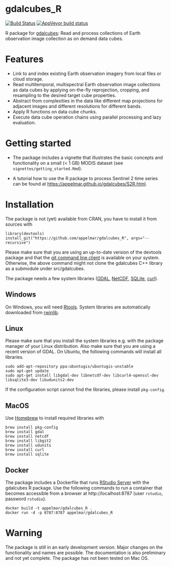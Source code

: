 # gdalcubes_R

[![Build Status](https://travis-ci.org/appelmar/gdalcubes_R.svg?branch=master)](https://travis-ci.org/appelmar/gdalcubes_R)
[![AppVeyor build status](https://ci.appveyor.com/api/projects/status/github/appelmar/gdalcubes_R?branch=master&svg=true)](https://ci.appveyor.com/project/appelmar/gdalcubes-r)

R package for [gdalcubes](https://github.com/appelmar/gdalcubes): Read and process collections of Earth observation image collection as on demand data cubes.

# Features

- Link to and index existing Earth observation imagery from local files or cloud storage. 
- Read multitemporal, multispectral Earth observation image collections as data cubes by applying on-the-fly reprojection, cropping, and resampling to the desired target cube properties.
- Abstract from complexities in the data like different map projections for adjacent images and different resolutions for different bands.
- Apply R functions on data cube chunks.
- Execute data cube operation chains using parallel processing and lazy evaluation.


# Getting started

- The package includes a vignette that illustrates the basic concepts and functionality on a 
small (< 1 GB) MODIS dataset (see `vignettes/getting_started.Rmd`).

- A tutorial how to use the R package to process Sentinel 2 time series can be found at https://appelmar.github.io/gdalcubes/S2R.html.


# Installation
The package is not (yet) available from CRAN, you have to install it from sources with 

```
library(devtools)
install_git("https://github.com/appelmar/gdalcubes_R", args="--recursive")
```

Please make sure that you are using an up-to-date version of the devtools package and that the [git command line client](https://git-scm.com/downloads) is available on your system. Otherwise, the above command might not clone the gdalcubes C++ library as a submodule under src/gdalcubes.

The package needs a few system libraries ([GDAL](https://www.gdal.org), [NetCDF](https://www.unidata.ucar.edu/software/netcdf), [SQLite](https://www.sqlite.org), [curl](https://curl.haxx.se/libcurl)). 


## Windows

On Windows, you will need [Rtools](https://cran.r-project.org/bin/windows/Rtools). System libraries are automatically downloaded from [rwinlib](https://github.com/rwinlib).


## Linux
Please make sure that you install the system libraries e.g. with the package manager of your Linux distribution. Also make sure that you are using a recent version of GDAL.
On Ubuntu, the following commands wlil install all libraries.

```
sudo add-apt-repository ppa:ubuntugis/ubuntugis-unstable
sudo apt-get update
sudo apt-get install libgdal-dev libnetcdf-dev libcurl4-openssl-dev libsqlite3-dev libudunits2-dev
```

If the configuration script cannot find the libraries, please install `pkg-config`.



## MacOS
Use [Homebrew](https://brew.sh) to install required libraries with

```
brew install pkg-config
brew install gdal
brew install netcdf
brew install libgit2
brew install udunits
brew install curl
brew install sqlite
```

## Docker
The package includes a Dockerfile that runs [RStudio Server](https://www.rstudio.com/products/rstudio-server/) with the gdalcubes R package. Use the following commands to run a container that becomes accessible from a browser at http://localhost:8787 (user `rstudio`, password `rstudio`).

```
docker build -t appelmar/gdalcubes_R .
docker run -d -p 8787:8787 appelmar/gdalcubes_R
```


# Warning 
The package is still in an early development version. Major changes on the functionality and
names are possible. The documentation is also preliminary and not yet complete.
The package has not been tested on Mac OS.
